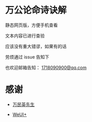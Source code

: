 
# 万公论命诗诀解

静态网页版，方便手机查看

文本内容已进行查验

应该没有重大错谬，如果有的话

劳烦通过 issue 告知下

也欢迎邮箱告知： 1718090900@qq.com

# 感谢

- [万民英先生](https://zh.wikipedia.org/wiki/%E8%90%AC%E6%B0%91%E8%8B%B1)

- [WeUI+](https://github.com/logoove/weui)